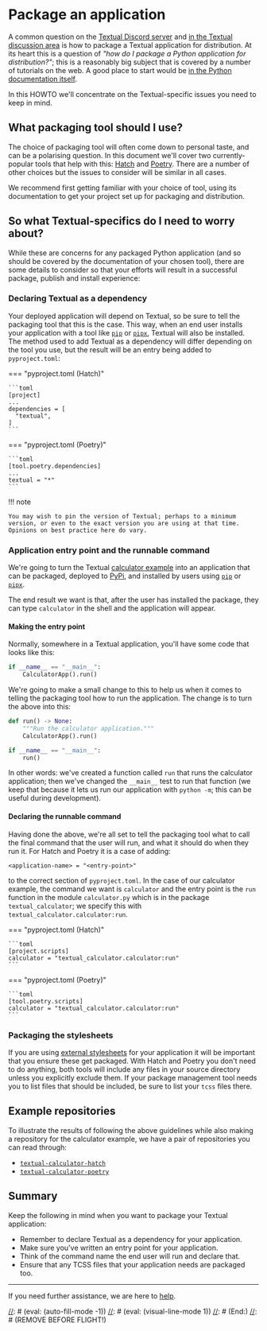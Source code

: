 # Package an application

A common question on the [Textual Discord server](https://discord.gg/Enf6Z3qhVr) and [in the Textual discussion area](https://github.com/Textualize/textual/discussions) is how to package a Textual application for distribution.
At its heart this is a question of *"how do I package a Python application for distribution?"*; this is a reasonably big subject that is covered by a number of tutorials on the web.
A good place to start would be [in the Python documentation itself](https://packaging.python.org/en/latest/overview/).

In this HOWTO we'll concentrate on the Textual-specific issues you need to keep in mind.

## What packaging tool should I use?

The choice of packaging tool will often come down to personal taste, and can be a polarising question.
In this document we'll cover two currently-popular tools that help with this: [Hatch](https://hatch.pypa.io/latest/) and [Poetry](https://python-poetry.org/).
There are a number of other choices but the issues to consider will be similar in all cases.

We recommend first getting familiar with your choice of tool, using its documentation to get your project set up for packaging and distribution.

## So what Textual-specifics do I need to worry about?

While these are concerns for any packaged Python application (and so should be covered by the documentation of your chosen tool), there are some details to consider so that your efforts will result in a successful package, publish and install experience:

### Declaring Textual as a dependency

Your deployed application will depend on Textual, so be sure to tell the packaging tool that this is the case. This way, when an end user installs your application with a tool like [`pip`](https://pip.pypa.io/en/stable/) or [`pipx`](https://pipx.pypa.io/stable/), Textual will also be installed.
The method used to add Textual as a dependency will differ depending on the tool you use, but the result will be an entry being added to `pyproject.toml`:

=== "pyproject.toml (Hatch)"

    ```toml
    [project]
    ...
    dependencies = [
      "textual",
    ]
    ```

=== "pyproject.toml (Poetry)"

    ```toml
    [tool.poetry.dependencies]
    ...
    textual = "*"
    ```

!!! note

    You may wish to pin the version of Textual; perhaps to a minimum version, or even to the exact version you are using at that time.
    Opinions on best practice here do vary.

### Application entry point and the runnable command

We're going to turn the Textual [calculator example](https://github.com/Textualize/textual/blob/main/examples/calculator.py) into an application that can be packaged, deployed to [PyPi](https://pypi.org/), and installed by users using [`pip`](https://pip.pypa.io/en/stable/) or [`pipx`](https://pipx.pypa.io/stable/).

The end result we want is that, after the user has installed the package, they can type `calculator` in the shell and the application will appear.

#### Making the entry point

Normally, somewhere in a Textual application, you'll have some code that looks like this:

```python
if __name__ == "__main__":
    CalculatorApp().run()
```

We're going to make a small change to this to help us when it comes to telling the packaging tool how to run the application.
The change is to turn the above into this:

```python
def run() -> None:
    """Run the calculator application."""
    CalculatorApp().run()

if __name__ == "__main__":
    run()
```

In other words:
we've created a function called `run` that runs the calculator application;
then we've changed the `__main__` test to run that function (we keep that because it lets us run our application with `python -m`; this can be useful during development).

#### Declaring the runnable command

Having done the above, we're all set to tell the packaging tool what to call the final command that the user will run, and what it should do when they run it.
For Hatch and Poetry it is a case of adding:

```
<application-name> = "<entry-point>"
```

to the correct section of `pyproject.toml`.
In the case of our calculator example, the command we want is `calculator` and the entry point is the `run` function in the module `calculator.py` which is in the package `textual_calculator`;
we specify this with `textual_calculator.calculator:run`.

=== "pyproject.toml (Hatch)"

    ```toml
    [project.scripts]
    calculator = "textual_calculator.calculator:run"
    ```

=== "pyproject.toml (Poetry)"

    ```toml
    [tool.poetry.scripts]
    calculator = "textual_calculator.calculator:run"
    ```

### Packaging the stylesheets

If you are using [external stylesheets](/guide/CSS/#stylesheets) for your application it will be important that you ensure these get packaged.
With Hatch and Poetry you don't need to do anything, both tools will include any files in your source directory unless you explicitly exclude them.
If your package management tool needs you to list files that should be included, be sure to list your `tcss` files there.

## Example repositories

To illustrate the results of following the above guidelines while also making a repository for the calculator example, we have a pair of repositories you can read through:

- [`textual-calculator-hatch`](https://github.com/Textualize/textual-calculator-hatch)
- [`textual-calculator-poetry`](https://github.com/Textualize/textual-calculator-poetry)

## Summary

Keep the following in mind when you want to package your Textual application:

- Remember to declare Textual as a dependency for your application.
- Make sure you've written an entry point for your application.
- Think of the command name the end user will run and declare that.
- Ensure that any TCSS files that your application needs are packaged too.

---

If you need further assistance, we are here to [help](../help.md).

[//]: # (REMOVE BEFORE FLIGHT!)
[//]: # (Local Variables:)
[//]: # (eval: (auto-fill-mode -1))
[//]: # (eval: (visual-line-mode 1))
[//]: # (End:)
[//]: # (REMOVE BEFORE FLIGHT!)
